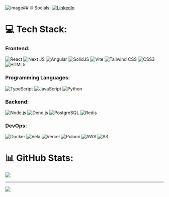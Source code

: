 ![image](https://github.com/user-attachments/assets/e293c711-efb3-4151-9b77-56650e7c5caf)## 🌐 Socials:
[![LinkedIn](https://img.shields.io/badge/LinkedIn-%230077B5.svg?logo=linkedin&logoColor=white)](https://linkedin.com/in/douglas-yabuki)

# 💻 Tech Stack:

### Frontend:
![React](https://img.shields.io/badge/react-%2320232a.svg?style=for-the-badge&logo=react&logoColor=%2361DAFB) ![Next JS](https://img.shields.io/badge/Next-black?style=for-the-badge&logo=next.js&logoColor=white) ![Angular](https://img.shields.io/badge/angular-%23DD0031.svg?style=for-the-badge&logo=angular&logoColor=white) ![SolidJS](https://img.shields.io/badge/solid-%235555FF.svg?style=for-the-badge&logo=solid&logoColor=white) ![Vite](https://img.shields.io/badge/vite-%23F14C2C.svg?style=for-the-badge&logo=vite&logoColor=white) ![Tailwind CSS](https://img.shields.io/badge/tailwindcss-%2338B2AC.svg?style=for-the-badge&logo=tailwind-css&logoColor=white) ![CSS3](https://img.shields.io/badge/css3-%231572B6.svg?style=for-the-badge&logo=css3&logoColor=white) ![HTML5](https://img.shields.io/badge/html5-%23E34F26.svg?style=for-the-badge&logo=html5&logoColor=white)

### Programming Languages:
![TypeScript](https://img.shields.io/badge/typescript-%23007ACC.svg?style=for-the-badge&logo=typescript&logoColor=white) ![JavaScript](https://img.shields.io/badge/javascript-%23323330.svg?style=for-the-badge&logo=javascript&logoColor=%23F7DF1E) ![Python](https://img.shields.io/badge/python-%233776AB.svg?style=for-the-badge&logo=python&logoColor=white)

### Backend:
![Node.js](https://img.shields.io/badge/node.js-%2343853D.svg?style=for-the-badge&logo=nodedotjs&logoColor=white) ![Deno.js](https://img.shields.io/badge/deno-black.svg?style=for-the-badge&logo=deno&logoColor=white) ![PostgreSQL](https://img.shields.io/badge/postgresql-%234f5b5b.svg?style=for-the-badge&logo=postgresql&logoColor=white) ![Redis](https://img.shields.io/badge/redis-%23D92D2A.svg?style=for-the-badge&logo=redis&logoColor=white)

### DevOps:
![Docker](https://img.shields.io/badge/docker-%232496ED.svg?style=for-the-badge&logo=docker&logoColor=white) ![Vela](https://img.shields.io/badge/vela-%231F9BFC.svg?style=for-the-badge&logo=go-vela&logoColor=white) ![Vercel](https://img.shields.io/badge/vercel-%23000000.svg?style=for-the-badge&logo=vercel&logoColor=white) ![Pulumi](https://img.shields.io/badge/pulumi-purple.svg?style=for-the-badge&logo=pulumi&logoColor=f26e7e) ![AWS](https://img.shields.io/badge/aws-orange.svg?style=for-the-badge&logo=amazon-web-services&logoColor=#232F3E) ![S3](https://img.shields.io/badge/s3-569A31.svg?style=for-the-badge&logo=amazon-s3&logoColor=white)

# 📊 GitHub Stats:
![](https://github-readme-streak-stats.herokuapp.com/?user=douglasyabuki&theme=dark&hide_border=false)<br/>

---
[![](https://visitcount.itsvg.in/api?id=douglasyabuki&icon=0&color=0)](https://visitcount.itsvg.in)
